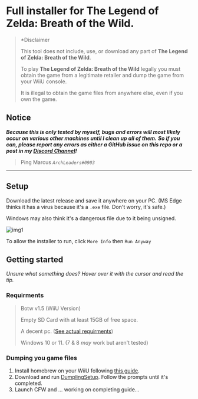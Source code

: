 # Full installer for The Legend of Zelda: Breath of the Wild.

> \*Disclaimer
>
> This tool does not include, use, or download any part of **The Legend of Zelda: Breath of the Wild**.
>
> To play **The Legend of Zelda: Breath of the Wild** legally you must obtain the game from a legitimate
> retailer and dump the game from your WiiU console.
>
> It is illegal to obtain the game files from anywhere else, even if you own the game.

## Notice

***Because this is only tested by myself, bugs and errors will most likely occur on various other machines until I clean up all of them.***
***So if you can, please report any errors as either a GitHub issue on this repo or a post in my [Discord Channel](https://discord.gg/cbA3AWwfJj)!***
> Ping Marcus *`ArchLeaders#0903`*

---

## Setup

Download the latest release and save it anywhere on your PC. (MS Edge thinks it has a virus because it's a `.exe` file. Don't worry, it's safe.)

Windows may also think it's a dangerous file due to it being unsigned.

![img1](https://user-images.githubusercontent.com/80713508/141951310-c3408d23-dd57-4e39-b3e8-0bf2a9720061.png)

To allow the installer to run, click `More Info` then `Run Anyway`

## Getting started

*Unsure what something does? Hover over it with the cursor and read the tip.*

### Requirments

> Botw v1.5 (WiiU Version)
>
> Empty SD Card with at least 15GB of free space.
>
> A decent pc. ([See actual requirments](https://wiki.cemu.info/wiki/The_Legend_of_Zelda:_Breath_of_the_Wild))
> 
> Windows 10 or 11. (7 & 8 _may_ work but aren't tested)

### Dumping you game files

1. Install homebrew on your WiiU following [this guide](https://wiiu.hacks.guide/).
2. Download and run [DumplingSetup](). Follow the prompts until it's completed.
3. Launch CFW and ... working on completing guide...

